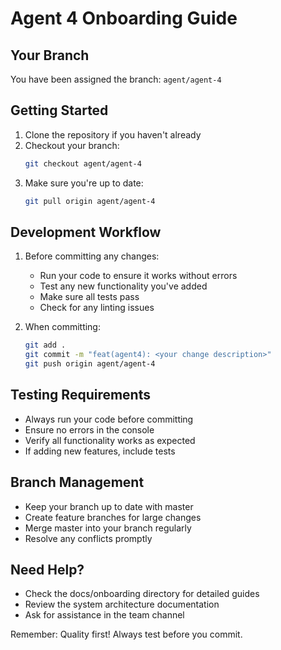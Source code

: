 # Agent 4 Onboarding Guide

## Your Branch
You have been assigned the branch: `agent/agent-4`

## Getting Started
1. Clone the repository if you haven't already
2. Checkout your branch:
   ```bash
   git checkout agent/agent-4
   ```
3. Make sure you're up to date:
   ```bash
   git pull origin agent/agent-4
   ```

## Development Workflow
1. Before committing any changes:
   - Run your code to ensure it works without errors
   - Test any new functionality you've added
   - Make sure all tests pass
   - Check for any linting issues

2. When committing:
   ```bash
   git add .
   git commit -m "feat(agent4): <your change description>"
   git push origin agent/agent-4
   ```

## Testing Requirements
- Always run your code before committing
- Ensure no errors in the console
- Verify all functionality works as expected
- If adding new features, include tests

## Branch Management
- Keep your branch up to date with master
- Create feature branches for large changes
- Merge master into your branch regularly
- Resolve any conflicts promptly

## Need Help?
- Check the docs/onboarding directory for detailed guides
- Review the system architecture documentation
- Ask for assistance in the team channel

Remember: Quality first! Always test before you commit. 